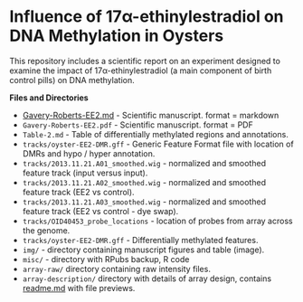 # Influence of 17α-ethinylestradiol on DNA Methylation in Oysters
This repository includes a scientific report on an experiment designed to examine the impact of 17α-ethinylestradiol (a main component of birth control pills) on DNA methylation.




**Files and Directories**      
- [Gavery-Roberts-EE2.md](https://github.com/sr320/paper-Oyster-EE2/blob/master/Gavery-Roberts-EE2.md) - Scientific manuscript. format = markdown    
- `Gavery-Roberts-EE2.pdf` - Scientific manuscript. format = PDF      
-  `Table-2.md` - Table of differentially methylated regions and annotations.       
-  `tracks/oyster-EE2-DMR.gff` - Generic Feature Format file with location of DMRs and hypo / hyper annotation.      
-  `tracks/2013.11.21.A01_smoothed.wig` - normalized and smoothed feature track (input versus input).           
-  `tracks/2013.11.21.A02_smoothed.wig` - normalized and smoothed feature track (EE2 vs control).      
-  `tracks/2013.11.21.A03_smoothed.wig` - normalized and smoothed feature track (EE2 vs control - dye swap).      
-  `tracks/OID40453_probe_locations` - location of probes from array across the genome.
- `tracks/oyster-EE2-DMR.gff` - Differentially methylated features.
-  `img/` - directory containing manuscript figures and table (image).    
-  `misc/` - directory with RPubs backup, R code       
-  `array-raw/` directory containing raw intensity files.
-  `array-description/` directory with details of array design, contains [readme.md](https://github.com/sr320/paper-Oyster-EE2/blob/master/array-description/readme.md) with file previews. 

